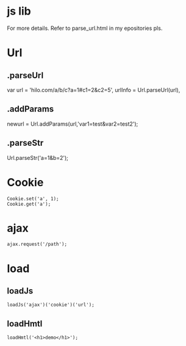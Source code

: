 js lib
=============
For more details. Refer to parse_url.html in my epositories pls.

# Url
## .parseUrl
var url = 'hilo.com/a/b/c?a=1#c1=2&c2=5',
urlInfo = Url.parseUrl(url),

## .addParams
newurl = Url.addParams(url,'var1=test&var2=test2');

## .parseStr
Url.parseStr('a=1&b=2');

# Cookie
	Cookie.set('a', 1);
	Cookie.get('a');

# ajax
	ajax.request('/path');

# load

## loadJs
	loadJs('ajax')('cookie')('url');

## loadHmtl
	loadHmtl('<h1>demo</h1>');

